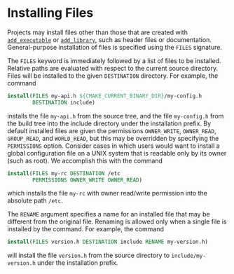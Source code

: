 # Installing Files
Projects may install files other than those that are created with [`add_executable`](https://cmake.org/cmake/help/latest/command/add_executable.html#command:add_executable) or [`add_library`](https://cmake.org/cmake/help/latest/command/add_library.html#command:add_library), such as header files or documentation. General-purpose installation of files is specified using the `FILES` signature.

The `FILES` keyword is immediately followed by a list of files to be installed. Relative paths are evaluated with respect to the current source directory. Files will be installed to the given `DESTINATION` directory. For example, the command
```cmake
install(FILES my-api.h ${CMAKE_CURRENT_BINARY_DIR}/my-config.h
        DESTINATION include)
```

installs the file `my-api.h` from the source tree, and the file `my-config.h` from the build tree into the include directory under the installation prefix. By default installed files are given the permissions `OWNER_WRITE`, `OWNER_READ`, `GROUP_READ`, and `WORLD_READ`, but this may be overridden by specifying the `PERMISSIONS` option. Consider cases in which users would want to install a global configuration file on a UNIX system that is readable only by its owner (such as root). We accomplish this with the command
```cmake
install(FILES my-rc DESTINATION /etc
        PERMISSIONS OWNER_WRITE OWNER_READ)
```

which installs the file `my-rc` with owner read/write permission into the absolute path `/etc`.

The `RENAME` argument specifies a name for an installed file that may be different from the original file. Renaming is allowed only when a single file is installed by the command. For example, the command
```cmake
install(FILES version.h DESTINATION include RENAME my-version.h)
```

will install the file `version.h` from the source directory to `include/my-version.h` under the installation prefix.
